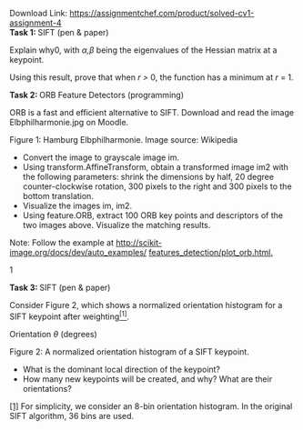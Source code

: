 Download Link: https://assignmentchef.com/product/solved-cv1-assignment-4
<br>
<strong>Task 1: </strong>SIFT (pen &amp; paper)

Explain why0, with <em>α,β </em>being the eigenvalues of the Hessian matrix at a keypoint.

Using this result, prove that when <em>r &gt; </em>0, the function has a minimum at <em>r </em>= 1.

<strong>Task 2: </strong>ORB Feature Detectors (programming)

ORB is a fast and efficient alternative to SIFT. Download and read the image Elbphilharmonie.jpg on Moodle.

Figure 1: Hamburg Elbphilharmonie. Image source: Wikipedia

<ul>

 <li>Convert the image to grayscale image im.</li>

 <li>Using transform.AffineTransform, obtain a transformed image im2 with the following parameters: shrink the dimensions by half, 20 degree counter-clockwise rotation, 300 pixels to the right and 300 pixels to the bottom translation.</li>

 <li>Visualize the images im, im2.</li>

 <li>Using feature.ORB, extract 100 ORB key points and descriptors of the two images above. Visualize the matching results.</li>

</ul>

Note: Follow the example at <a href="http://scikit-image.org/docs/dev/auto_examples/features_detection/plot_orb.html">http://scikit-image.org/docs/dev/auto_examples/ </a><a href="http://scikit-image.org/docs/dev/auto_examples/features_detection/plot_orb.html">features_detection/plot_orb.html</a><a href="http://scikit-image.org/docs/dev/auto_examples/features_detection/plot_orb.html">.</a>

1

<strong>Task 3: </strong>SIFT (pen &amp; paper)

Consider Figure 2, which shows a normalized orientation histogram for a SIFT keypoint after weighting<a href="#_ftn1" name="_ftnref1"><sup>[1]</sup></a>.

Orientation <em>θ </em>(degrees)

Figure 2: A normalized orientation histogram of a SIFT keypoint.

<ul>

 <li>What is the dominant local direction of the keypoint?</li>

 <li>How many new keypoints will be created, and why? What are their orientations?</li>

</ul>

<a href="#_ftnref1" name="_ftn1">[1]</a> For simplicity, we consider an 8-bin orientation histogram. In the original SIFT algorithm, 36 bins are used.